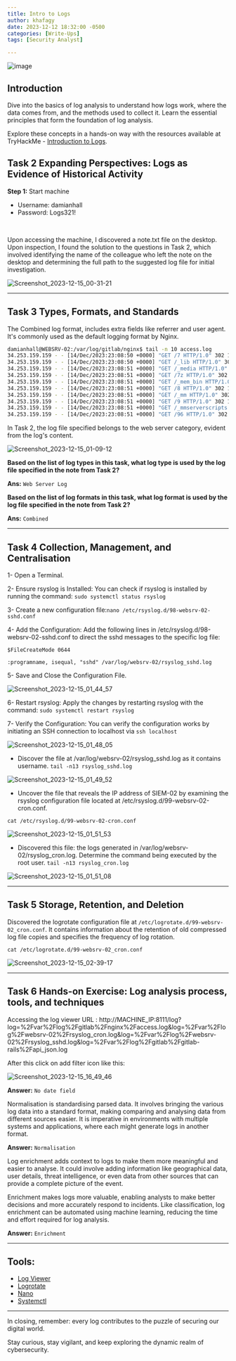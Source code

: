 ```yaml
---
title: Intro to Logs
author: khafagy
date: 2023-12-12 18:32:00 -0500
categories: [Write-Ups]
tags: [Security Analyst]

---
```

![image](https://github.com/5afagy/5afagy.github.io/assets/115117722/1a06c0fc-240d-4822-8abd-ccd49d1de42d)

## Introduction

Dive into the basics of log analysis to understand how logs work, where the data comes from, and the methods used to collect it. Learn the essential principles that form the foundation of log analysis.

Explore these concepts in a hands-on way with the resources available at TryHackMe - [Introduction to Logs](https://tryhackme.com/room/introtologs#).

## Task 2 Expanding Perspectives: Logs as Evidence of Historical Activity 

**Step 1:** Start machine  <br>
- Username: damianhall <br>
- Password: Logs321! <br>
<br>
 
Upon accessing the machine, I discovered a note.txt file on the desktop. Upon inspection, I found the solution to the questions in Task 2, which involved identifying the name of the colleague who left the note on the desktop and determining the full path to the suggested log file for initial investigation.

![Screenshot_2023-12-15_00-31-21](https://github.com/5afagy/5afagy.github.io/assets/115117722/172847a4-631c-456f-afbb-2bd7e4955c8e)


---
## Task 3 Types, Formats, and Standards 

The Combined log format, includes extra fields like referrer and user agent. It's commonly used as the default logging format by Nginx.

```bash
damianhall@WEBSRV-02:/var/log/gitlab/nginx$ tail -n 10 access.log
34.253.159.159 - - [14/Dec/2023:23:08:50 +0000] "GET /7 HTTP/1.0" 302 102 "" "Mozilla/4.0 (compatible; MSIE 6.0; Windows NT 5.1)" -
34.253.159.159 - - [14/Dec/2023:23:08:50 +0000] "GET /_lib HTTP/1.0" 302 102 "" "Mozilla/4.0 (compatible; MSIE 6.0; Windows NT 5.1)" -
34.253.159.159 - - [14/Dec/2023:23:08:51 +0000] "GET /_media HTTP/1.0" 302 102 "" "Mozilla/4.0 (compatible; MSIE 6.0; Windows NT 5.1)" -
34.253.159.159 - - [14/Dec/2023:23:08:51 +0000] "GET /7z HTTP/1.0" 302 102 "" "Mozilla/4.0 (compatible; MSIE 6.0; Windows NT 5.1)" -
34.253.159.159 - - [14/Dec/2023:23:08:51 +0000] "GET /_mem_bin HTTP/1.0" 302 102 "" "Mozilla/4.0 (compatible; MSIE 6.0; Windows NT 5.1)" -
34.253.159.159 - - [14/Dec/2023:23:08:51 +0000] "GET /8 HTTP/1.0" 302 102 "" "Mozilla/4.0 (compatible; MSIE 6.0; Windows NT 5.1)" -
34.253.159.159 - - [14/Dec/2023:23:08:51 +0000] "GET /_mm HTTP/1.0" 302 102 "" "Mozilla/4.0 (compatible; MSIE 6.0; Windows NT 5.1)" -
34.253.159.159 - - [14/Dec/2023:23:08:51 +0000] "GET /9 HTTP/1.0" 302 102 "" "Mozilla/4.0 (compatible; MSIE 6.0; Windows NT 5.1)" -
34.253.159.159 - - [14/Dec/2023:23:08:51 +0000] "GET /_mmserverscripts HTTP/1.0" 302 102 "" "Mozilla/4.0 (compatible; MSIE 6.0; Windows NT 5.1)" -
34.253.159.159 - - [14/Dec/2023:23:08:51 +0000] "GET /96 HTTP/1.0" 302 102 "" "Mozilla/4.0 (compatible; MSIE 6.0; Windows NT 5.1)" -
```
In Task 2, the log file specified belongs to the web server category, evident from the log's content.

![Screenshot_2023-12-15_01-09-12](https://github.com/5afagy/5afagy.github.io/assets/115117722/7e78c58b-0de2-46e6-99a7-20acb311c628)


**Based on the list of log types in this task, what log type is used by the log file specified in the note from Task 2?** <br>

**Ans:** `Web Server Log` 

**Based on the list of log formats in this task, what log format is used by the log file specified in the note from Task 2?** <br>

**Ans:** `Combined`

---
## Task 4 Collection, Management, and Centralisation

1- Open a Terminal. <br>

2- Ensure rsyslog is Installed: You can check if rsyslog is installed by running the command: `sudo systemctl status rsyslog` <br>

3-  Create a new configuration file:`nano /etc/rsyslog.d/98-websrv-02-sshd.conf`<br>

4- Add the Configuration: Add the following lines in /etc/rsyslog.d/98-websrv-02-sshd.conf to direct the sshd messages to the specific log file: 
```
$FileCreateMode 0644 

:programname, isequal, "sshd" /var/log/websrv-02/rsyslog_sshd.log
```
5- Save and Close the Configuration File. <br>


![Screenshot_2023-12-15_01_44_57](https://github.com/5afagy/5afagy.github.io/assets/115117722/87387bd7-d395-40de-9a92-c74bf3d13a8a)

6- Restart rsyslog: Apply the changes by restarting rsyslog with the command: `sudo systemctl restart rsyslog` <br> 

7- Verify the Configuration: You can verify the configuration works by initiating an SSH connection to localhost via `ssh localhost` <br>

![Screenshot_2023-12-15_01_48_05](https://github.com/5afagy/5afagy.github.io/assets/115117722/5ae41304-2861-4dc7-abbf-f5b9edc477e2)

- Discover the file at /var/log/websrv-02/rsyslog_sshd.log as it contains username.
  `tail -n13 rsyslog_sshd.log`
  
![Screenshot_2023-12-15_01_49_52](https://github.com/5afagy/5afagy.github.io/assets/115117722/9fb97718-998c-443e-84e8-998f0afc0f24)

- Uncover the file that reveals the IP address of SIEM-02 by examining the rsyslog configuration file located at /etc/rsyslog.d/99-websrv-02-cron.conf. <br>

`cat /etc/rsyslog.d/99-websrv-02-cron.conf`

![Screenshot_2023-12-15_01_51_53](https://github.com/5afagy/5afagy.github.io/assets/115117722/a07b0671-5010-4af6-b293-0bc5e581fd81)

- Discovered this file: the logs generated in /var/log/websrv-02/rsyslog_cron.log. Determine the command being executed by the root user.
  `tail -n13 rsyslog_cron.log`
  
![Screenshot_2023-12-15_01_51_08](https://github.com/5afagy/5afagy.github.io/assets/115117722/b43cede7-2cc5-456b-ab91-519a88874473)


---
## Task 5 Storage, Retention, and Deletion 

Discovered the logrotate configuration file at `/etc/logrotate.d/99-websrv-02_cron.conf`. It contains information about the retention of old compressed log file copies and specifies the frequency of log rotation.

`cat /etc/logrotate.d/99-websrv-02_cron.conf`

![Screenshot_2023-12-15_02-39-17](https://github.com/5afagy/5afagy.github.io/assets/115117722/0cfcfe75-a8f9-4dd5-b116-23db8fab9cc8)


---
## Task 6 Hands-on Exercise: Log analysis process, tools, and techniques 
Accessing the log viewer URL : http://MACHINE_IP:8111/log?log=%2Fvar%2Flog%2Fgitlab%2Fnginx%2Faccess.log&log=%2Fvar%2Flog%2Fwebsrv-02%2Frsyslog_cron.log&log=%2Fvar%2Flog%2Fwebsrv-02%2Frsyslog_sshd.log&log=%2Fvar%2Flog%2Fgitlab%2Fgitlab-rails%2Fapi_json.log


After this click on add filter icon like this: 

![Screenshot_2023-12-15_16_49_46](https://github.com/5afagy/5afagy.github.io/assets/115117722/cbd5eaa7-8eeb-44da-87f8-1b431b5727b4)

**Answer:** `No date field`<br>


Normalisation is standardising parsed data. It involves bringing the various log data into a standard format, making comparing and analysing data from different sources easier. It is imperative in environments with multiple systems and applications, where each might generate logs in another format. 


**Answer:** `Normalisation` <br>

Log enrichment adds context to logs to make them more meaningful and easier to analyse. It could involve adding information like geographical data, user details, threat intelligence, or even data from other sources that can provide a complete picture of the event.

Enrichment makes logs more valuable, enabling analysts to make better decisions and more accurately respond to incidents. Like classification, log enrichment can be automated using machine learning, reducing the time and effort required for log analysis. 


**Answer:** `Enrichment` <br>

---
## Tools:
- [Log Viewer](https://github.com/sevdokimov/log-viewer)
- [Logrotate](https://github.com/logrotate/logrotate)
- [Nano](https://www.nano-editor.org/dist/v2.1/nano.html)
- [Systemctl](https://www.redhat.com/sysadmin/linux-systemctl-manage-services)
---

In closing, remember: every log contributes to the puzzle of securing our digital world.<br>

Stay curious, stay vigilant, and keep exploring the dynamic realm of cybersecurity.
